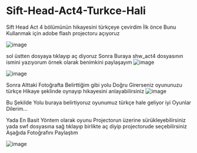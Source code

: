 # Sift-Head-Act4-Turkce-Hali

Sift Head Act 4 bölümünün hikayesini türkçeye çevirdim İlk önce Bunu Kullanmak için adobe flash projectoru açıyoruz

![image](https://github.com/user-attachments/assets/c276d671-0e09-408b-baec-d85302a00efc)


sol üstten dosyaya tıklayıp aç diyoruz Sonra Buraya shw_act4 dosyasının ismini yazıyorum örnek olarak benimkini paylaşayım 
![image](https://github.com/user-attachments/assets/93fb51e5-1c1b-48e4-a564-2c23c6573eea)

![image](https://github.com/user-attachments/assets/60e365d8-469e-49c2-874c-abfbc70c7b43)

Sonra Alttaki Fotoğrafta Belirttiğim gibi yolu Doğru Girerseniz oyununuzu türkçe Hikaye şeklinde oynayıp hikayesini anlayabilirsiniz
![image](https://github.com/user-attachments/assets/d6ab0386-9e02-4984-8b12-0891c66a0c65)

Bu Şekilde Yolu buraya belirtiyoruz oyunumuz türkçe hale geliyor iyi Oyunlar Dilerim...


Yada  En Basit Yöntem olarak oyunu Projectorun üzerine sürükleyebilirsiniz yada swf dosyasına sağ tıklayıp birlikte aç diyip projectorude seçebilirsiniz Aşağıda Fotoğrafını Paylaştım

![image](https://github.com/user-attachments/assets/c64b5424-8fcf-4f74-81cc-60d2f192657f)
